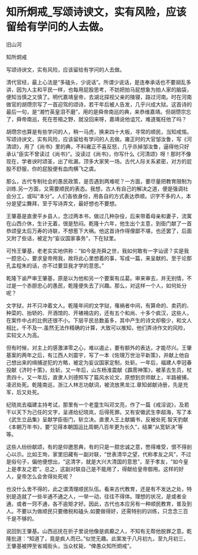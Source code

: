 # 知所炯戒_写颂诗谀文，实有风险，应该留给有学问的人去做。

旧山河

知所炯戒

写颂诗谀文，实有风险，应该留给有学问的人去做。

清代官经，最上心法是“多磕头，少说话”。所谓少说话，是连奉承话也不要胡乱多讲，因为人主和平民一样，也每用屁股思考，不妨把拍马屁想象为拍人家的脑袋，便知当慎之又慎了。明代嘉靖皇帝，去湖北探视父亲的陵寝，路过河南。时在河南做官的胡瓒宗写了一首迎驾的颂诗，若干年后被人告发，几乎兴成大狱。这首诗的最后一句，是“湘竹英皇泪不磨”，用的是舜帝南巡的典，来恭维嘉靖。但胡瓒宗忘了，舜帝南巡，死在苍梧之野，就没回来呀，嘉靖说他诅咒，难道冤枉他了吗？

胡瓒宗也算是有些学问的人，稍一马虎，换来四十大板，寻常的顺民，当知戒惕。写颂诗谀文，实有风险，应该留给有学问的人去做。雍正时的大官邹汝鲁，写《河清颂》，用了《尚书》里的典，不料雍正不喜反怒，几乎杀掉邹汝鲁，逼得他只好承认“臣实不曾读过《尚书》”。没读过《尚书》，你写什么《河清颂》呀！那时不像现在，学者谀时颂圣，出了纰漏，顶多大家笑一场。古代人际关系紧密，对方的屁股不舒服，你的屁股便有血肉横飞之虞。

那么，古代专制社会的愚民政策，是否遇到两难呢？一方面，要尽量把教育限制为训练.另一方面，又需要顺民的表态。我想，古人有自己的解决之道，便是强调社会分工，或叫“本分”。人们各依身份，用各自的方式表达恭顺。识字不多的人，本分是望尘舞拜，至于写诗弄文，最好想也不要想。

王肇基是直隶平乡县人，念过两本书，做过几种杂役，后来带着母亲和妻子，流寓在山西介休，生计无着，很是愁闷。乾隆十六年，他生出个主意，到衙门献了一首恭颂皇太后万寿的诗联，不想惹下大祸。他这首诗作得俚鄙不堪，也还罢了，后面又附了些话，被定为“妄议国家事务”，下在狱里。

可怜王肇基，老老实实地供称：“如今是尧舜之世，我如何敢有一字讪谤？实是我一腔忠心，要求皇帝用我，故将此心里想着的事，写成一篇，来呈献的。至于论那孔孟程朱的话，亦不过要显我才学的意思。”

乾隆下谕严审王肇基，原是以为他和另一个要案有瓜葛。审来审去，并无别情，不过是一个赤胆忠心的愚民，乾隆便失去了兴趣。那么，对这样一个人，如何处分呢？

文字狱，并不只冲着文人。乾隆年间的文字狱，罹祸者中间，有算命的、卖药的、种菜的、抬轿的、开酒馆的、开裱褙店的，还有五个和尚、十多个疯汉，这些人，在案件中占的比例还很不小。下层平民总数虽多，其中产生的诗文却极少，和文人相比，千不及一.虽然无法作精确的计算，大致可以推知，他们弄诗作文的风险，实较文人为高。

但有时候，对主上的感激涕零之心，难以遏止，要有额外的表达，才能尽兴。王肇基案的两年之后，有江西人刘震宇，写了一本《佐理万世治平新策》，并献上他自己想出来的缉捕逆犯的方略，被定为妄议国家定制，处斩。一年后，福建人李冠春投献《济时十策》，处斩。又一年后，山东杨淮震献《霹雳神策》，被革去生员，杖责四十。又一年后，直隶人刘德照写了篇风水论文，原想到京师献上，半路被捕，凌迟处死。乾隆南巡，浙江人林志功献词，被流放黑龙江.章知邺献诗册，先是充军，后又处死。

纪晓岚去福建主持考试，那里有一个老童生叫邓文亮，作了一篇《戒淫说》，及若干以天下为己任的文字，呈递给纪晓岚，后得死罪。又有安徽武生李超海，写了本《武生立品集》呈献学臣衙门，斩立决。直隶人王上献媚书，反被处死.智天豹献《本朝万年书》，要“见得本朝国运比周朝八百年更为长久”，结果“从宽斩决”等等。

这些人纷纷献颂，有的是仰邀恩典，有的只是一腔忠诚之意，憋得难受，恨不得剖心以示。比如王珣，家里旧藏有一副对联，“世表清华之望，代称孝友之风”，不过是俗句子，偏他便想出，“这清字，就是大兴大清国的意思”，至于孝友，“如今皇上是孝友之君”。总之，这副对联自己是不能用了，得献给皇帝御用。这样的好人，皇帝怎么会舍得处死呢？

也没什么舍不得的，此之谓清理顺民队伍。看来古代教育，还是有不发达之处，特别是造就了一些半通不通之人，一举一动，往往不得体。理想的状况，是或者全通，或者一窍不通，各不逾矩才好。因此，古代也本应另有一种顺民教育，普及到人。不要以为做顺民只要缴税和磕头.如要做得好，还需特别的训练，只念念三百千是不够的。

说回到王肇基。山西巡抚在折子里说他像是疯癫之人，不知有无帮他脱罪之意。乾隆批道：“知道了，竟是疯人而已。”似觉无趣。此案发于八月初九，至九月初三，王肇基被押至省城街头，当众杖毙，“俾愚众知所炯戒”。